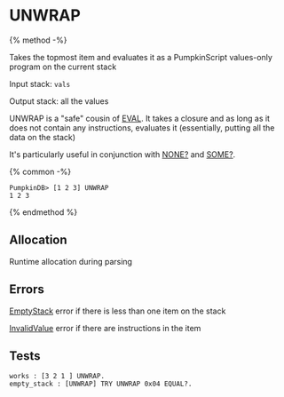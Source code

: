 # UNWRAP

{% method -%}

Takes the topmost item and evaluates it as a PumpkinScript
values-only program on the current stack

Input stack: `vals`

Output stack: all the values

UNWRAP is a "safe" cousin of [EVAL](EVAL.md). It takes a closure
and as long as it does not contain any instructions, evaluates it (essentially,
putting all the data on the stack)

It's particularly useful in conjunction with [NONE?](NONEQ.md) and
[SOME?](SOMEQ.md).

{% common -%}

```
PumpkinDB> [1 2 3] UNWRAP
1 2 3
```

{% endmethod %}

## Allocation

Runtime allocation during parsing

## Errors

[EmptyStack](./errors/EmptyStack.md) error if there is less than one item on the stack

[InvalidValue](./errors/InvalidValue.md) error if there are instructions in the item

## Tests

```test
works : [3 2 1 ] UNWRAP.
empty_stack : [UNWRAP] TRY UNWRAP 0x04 EQUAL?.
```
